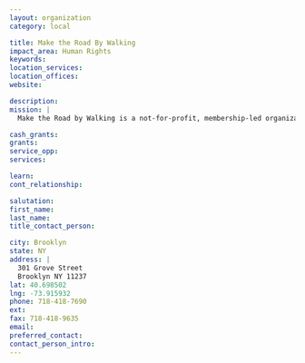 ```yaml
---
layout: organization
category: local

title: Make the Road By Walking
impact_area: Human Rights
keywords: 
location_services: 
location_offices: 
website: 

description: 
mission: |
  Make the Road by Walking is a not-for-profit, membership-led organization based in Bushwick, Brooklyn. Our members are primarily low-income Latino and African-American residents of Bushwick and surrounding neighborhoods. Working within these economically marginalized neighborhoods, Make the Road by Walking fights for justice and opportunity through community organizing on issues of concern to our multi-generational membership. We promote economic justice and participatory democracy by increasing residents power to achieve self-determination through collective action. 

cash_grants: 
grants: 
service_opp: 
services: 

learn: 
cont_relationship: 

salutation: 
first_name: 
last_name: 
title_contact_person: 

city: Brooklyn
state: NY
address: |
  301 Grove Street    
  Brooklyn NY 11237
lat: 40.698502
lng: -73.915932
phone: 718-418-7690
ext: 
fax: 718-418-9635
email: 
preferred_contact: 
contact_person_intro: 
---
```

